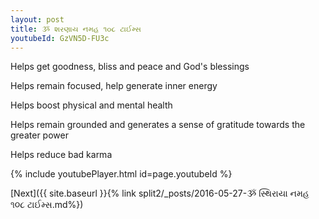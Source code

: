 ```yaml
---
layout: post
title: ૐ શરણાય નમહ ૧૦૮ ટાઈમ્સ
youtubeId: GzVN5D-FU3c
---
```

 
 
Helps get goodness, bliss and peace and God's blessings
 
Helps remain focused, help generate inner energy 
 
Helps boost physical and mental health 
 
Helps remain grounded and generates a sense of gratitude towards the greater power 
 
Helps reduce bad karma
 
 
 
 


{% include youtubePlayer.html id=page.youtubeId %}
 
[Next]({{ site.baseurl }}{% link  split2/_posts/2016-05-27-ૐ સ્થિરાયા નમહ ૧૦૮ ટાઈમ્સ.md%})
 
